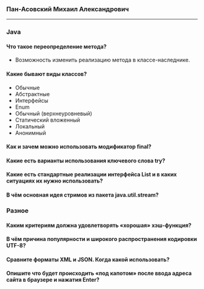 ### Пан-Асовский Михаил Александрович
___
### Java

#### Что такое переопределение метода? 
+ Возможность изменить реализацию метода в классе-наследнике.

#### Какие бывают виды классов?
+ Обычные
+ Абстрактные
+ Интерфейсы
+ Enum
+ Обычный (верхнеуровневый)
+ Статический вложенный
+ Локальный
+ Анонимный

#### Как и зачем можно использовать модификатор final?

#### Какие есть варианты использования ключевого слова try?

#### Какие есть стандартные реализации интерфейса List и в каких ситуациях их нужно использовать?

#### В чём основная идея стримов из пакета java.util.stream?

### Разное

#### Каким критериям должна удовлетворять «хорошая» хэш-функция?

#### В чём причина популярности и широкого распространения кодировки UTF-8?

#### Сравните форматы XML и JSON. Когда какой использовать?

#### Опишите что будет происходить «под капотом» после ввода адреса сайта в браузере и нажатия Enter?

